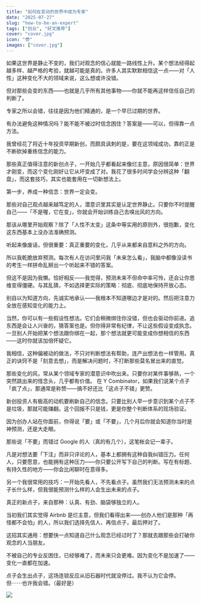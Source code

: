 ```yaml
---
title: "如何在变动的世界中成为专家"
date: "2025-07-27"
slug: "how-to-be-an-expert"
tags: ["创业", "好文推荐"]
cover: "cover.jpg"
icon: "😎"
images: ["cover.jpg"]
---
```

如果这世界是静止不变的，我们对观念的信心就能一路线性上升。某个想法经得起越多样、越严格的考验，就越可能是真的。许多人其实默默相信这一点——对「人性」这种变化不大的领域来说，这么想或许没错。



但对那些会变的东西——也就是几乎所有其他事物——你就不能再这样信任自己的判断了。



专家之所以会错，往往是因为他们精通的，是一个早已过期的世界。



有办法避免这种情况吗？能不能不被过时信念困住？答案是——可以，但得靠一点方法。



我曾经花了将近十年投资早期新创，而颇具讽刺的是，要在这领域成功，靠的正是不断砍掉重练信念的能力。



那些真正值得注意的新创点子，一开始几乎都看起来像烂主意，原因很简单：世界才刚变，而这个变化刚好让它从坏变成了对。我花了很多时间学会分辨这种「翻盘」，而这套技巧，其实也能套用在一切新想法上。



第一步，养成一种信念：世界一定会变。



那些对自己观点越来越笃定的人，潜意识里其实是认定世界静止。只要你不时提醒自己——「不是喔，它在变」，你就会开始训练自己去嗅出风的方向。



那该从哪里开始观察？除了「人性不太变」这条中等实用的原则外，很抱歉，变化这东西基本上没办法准确预测。



听起来像废话，但很重要：真正重要的变化，几乎从来都来自意料之外的方向。



所以我乾脆放弃预测。每次有人在访问里问我「未来怎么看」，我脑中都像没读书的考生一样拼命乱掰出一个听起来不错的答案。



但这不是因为我懒。恰好相反——我觉得，预测未来不但命中率可怜，还会让你思维变得僵硬。与其乱猜，不如选择更实际的策略：彻底、彻底地保持开放心态。



别自以为知道方向，先诚实地承认——我根本不知道哪边才是对的。然后把注意力全放在感知变化的能力上。



当然，你可以有一些假设性想法。它们会稍微绑住你没错，但也会驱动你前进。追东西是会让人兴奋的，猜答案也是。但你得非常有纪律，不让这些假设变成执念。
一旦别人开始把某个想法跟你绑在一起，那个想法就更可能变成你想相信的东西——这时你就该加倍怀疑它。



我相信，这种偏被动的做法，不只对判断想法有帮助，连产出想法也一样管用。真正的诀窍不是「刻意去想」，而是解决问题时，不打断那些莫名冒出来的直觉。



那些变化的风，常从某个领域专家的潜意识中吹出来。只要你对某件事够熟，一个突然跳出来的怪念头，几乎都有价值。
在 Y Combinator，如果我们说某个点子「疯了点」，那通常是称赞——搞不好还比「这点子不错」更赞。



新创投资人有极高的动机要刷新自己的信念。只要比别人早一步意识到某个点子不是垃圾，那就可能赚翻。这个回报不只是钱，更是你整个判断体系的现场验证。



因为创办人站在你面前，你得说「要」或「不要」，几个月后你就会知道你当时是神预测，还是大走眼。



那些说「不要」而错过 Google 的人（真的有几个），这笔帐会记一辈子。



凡是对想法要「下注」而非只评论的人，基本上都拥有这种自我纠错压力。任何人，只要愿意，也能拥有这种压力——你只要公开写下自己的判断。写在有标题、有持久性的地方——你会比闲聊时在意得多。



另一个我很常用的技巧：一开始先看人，不先看点子。虽然我们无法预测未来的点子长什么样，但我很能预测什么样的人会生出未来的点子。



真正的新点子，来自那种：认真、有劲、脑袋够独立的人。



当初我们其实觉得 Airbnb 是烂主意，但我们看得出来——创办人他们是那种「再怪都不会怕」的人，所以我们选择先信人、再信点子，最后押对了。



这招其实通用：想要快一点知道自己什么观念已经过时了？那就去跟那些会打破你观念的人当朋友。



不被自己的专业反困住，已经够难了，而未来只会更难。因为变化不是加速了——变化一直都在加速。



点子会生出点子，这场连锁反应从旧石器时代就没停过。我不认为它会停。
但⋯⋯也许我会错。（最好是）




![](https://prod-files-secure.s3.us-west-2.amazonaws.com/112d0858-5090-4d34-a606-b75eb8d65fd2/46476355-9cf3-4e99-9b7a-3531bc426380/1000202064.png?X-Amz-Algorithm=AWS4-HMAC-SHA256&X-Amz-Content-Sha256=UNSIGNED-PAYLOAD&X-Amz-Credential=ASIAZI2LB4663QQRC3SL%2F20251004%2Fus-west-2%2Fs3%2Faws4_request&X-Amz-Date=20251004T114245Z&X-Amz-Expires=3600&X-Amz-Security-Token=IQoJb3JpZ2luX2VjEML%2F%2F%2F%2F%2F%2F%2F%2F%2F%2FwEaCXVzLXdlc3QtMiJIMEYCIQD2i0wvQG%2Fk7SUO%2BcwEcX3jw6ZY9kMkthZ4e6qmkQmYsgIhAM8GedbBkyCf%2FzAnbA3AsNLhZqlhq2BtpHtM6KaGkV2DKv8DCFsQABoMNjM3NDIzMTgzODA1IgzZTVgvo%2BNt9l0GKscq3AMbffw%2F4Bfgd%2BzWo31VA3JeUXZHSj%2F9eg7ohanEz0NVpZxx0EbjaJj6QKtktfiSpeNsm%2BFe0ClVRWZmK4pYKYAwzVyfT24AFsjLtzCU%2FavbWHH7%2FDrInzQtxPzPfKK9E8GM2K6%2F5ozqjOI9X2mNNFduJRMMI%2B7N6DX%2FJfa4f2OfaZ787qWAmlz%2FAz%2F5QSfouupkbLwEtN4u%2B8bSA9Qzsv7%2FZGGsDdtkeJbcBGcSF5rPPkjXPy796yAzfn52gyIk7jbxKHQbya5qFnpyC9Z3XvqBM4kAxxfrDjbdCF6nm2h5NP%2B5Uzqxsa%2Fk8oUpG5pp3ygqBXjVUF7Xk9Wb%2BtJxfA4hkSh0DPeSeIlBONgoe11EARj6pkhwqu3uOHE5RZsyCefrL1Wc5Hs9JQDBo7wgJbOPgdqq42h9Q0gFgxcAwaZJJ8kHk1%2FSxcHffsClR3tGc6gkRLzeRVSz0EFL40xY8VBCg1eA%2FT99HJr4OmX89vrmLw%2BiJSGO0KZoXA%2FyM%2Fn5%2FjRoorE76V2TQz9gcATIhVvEW6scATJJYe005xAESvDoFtnNTONa3cUOGdMkUH7abaUmoigiMa0kzHOcofL%2B3EWPBIY%2F0qNAZbaXClhX2GsAvdwQK1DIWpE3SJ079zDB4YPHBjqkAZhq%2FwYA2Beokd5aCCBWGiIY5PjVIVQBNfRsu%2FO%2BzFnTMnbRuytv0iLhOHSlvwTn2HJZSC5bo%2BLVKOwjSlFQBMDyGBQ70mF2CA9rluN%2Bgfynerav%2BdQf2sjXZ1NRnuqXgbVLDbraNp2yqUwmnWZkqS7GKmFgcayOQMTqx6ykqz4OLHo2galDhdy7xOs4au0Xdb4f8lX1%2F6M7XfRRUxBSXQ6I%2FGJU&X-Amz-Signature=11553102bde740453a46e576442049e0f753140ecdef415137eae17b0168c8bc&X-Amz-SignedHeaders=host&x-amz-checksum-mode=ENABLED&x-id=GetObject)

